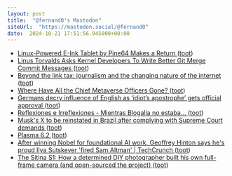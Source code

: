 ```yaml
---
layout: post
title:  "@fernand0's Mastodon"
siteUrl:  "https://mastodon.social/@fernand0"
date:  2024-10-21 17:51:56.945000+00:00
---
```

*  [Linux-Powered E-Ink Tablet by Pine64 Makes a Return ](https://www.omgubuntu.co.uk/2024/10/pinenote-linux-powered-e-ink-tablet-return) ([toot](https://mastodon.social/@fernand0/113346682351949486))
*  [Linus Torvalds Asks Kernel Developers To Write Better Git Merge Commit Messages ](https://www.phoronix.com/news/Linus-Better-Commit-Message) ([toot](https://mastodon.social/@fernand0/113346300167996650))
*  [Beyond the link tax: journalism and the changing nature of the internet ](https://www.halifaxexaminer.ca/beyond-the-link-tax-journalism-and-the-changing-nature-of-the-internet) ([toot](https://mastodon.social/@fernand0/113346104549231696))
*  [Where Have All the Chief Metaverse Officers Gone? ](https://www.wired.com/story/where-have-all-the-chief-metaverse-officers-gone) ([toot](https://mastodon.social/@fernand0/113345836151509893))
*  [Germans decry influence of English as ‘idiot’s apostrophe’ gets official approval ](https://www.theguardian.com/world/2024/oct/07/germany-influence-of-english-idiots-apostroph) ([toot](https://mastodon.social/@fernand0/113345183406515576))
*  [Reflexiones e Irreflexiones - Mientras Blogalia no estaba... ](http://fernand0.blogalia.com//historias/7889) ([toot](https://mastodon.social/@fernand0/113345011018677509))
*  [Musk&#39;s X to be reinstated in Brazil after complying with Supreme Court demands  ](https://www.npr.org/2024/10/08/nx-s1-5146510/brazil-x-twitter-court-reinstated-elon-musk) ([toot](https://mastodon.social/@fernand0/113344885957298568))
*  [Plasma 6.2 ](https://kde.org/announcements/plasma/6/6.2.0) ([toot](https://mastodon.social/@fernand0/113344678778549614))
*  [After winning Nobel for foundational AI work, Geoffrey Hinton says he's proud Ilya Sutskever 'fired Sam Altman' \| TechCrunch ](https://techcrunch.com/2024/10/09/after-winning-nobel-for-foundational-ai-work-geoffrey-hinton-says-hes-proud-ilya-sutskever-fired-sam-altman) ([toot](https://mastodon.social/@fernand0/113344493596478468))
*  [The Sitina S1: How a determined DIY photographer built his own full-frame camera (and open-sourced the project)  ](https://www.dpreview.com/articles/0535447263/the-sitina-s1-how-a-determined-diy-photographer-built-his-own-full-frame-camera) ([toot](https://mastodon.social/@fernand0/113343601767492323))
